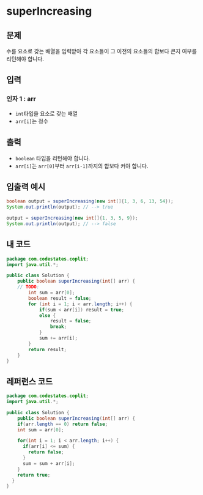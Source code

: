 # **superIncreasing**

## **문제**

수를 요소로 갖는 배열을 입력받아 각 요소들이 그 이전의 요소들의 합보다 큰지 여부를 리턴해야 합니다.

## **입력**

### **인자 1 : arr**

- `int`타입을 요소로 갖는 배열
- `arr[i]`는 정수

## **출력**

- `boolean` 타입을 리턴해야 합니다.
- `arr[i]`는 `arr[0]`부터 `arr[i-1]`까지의 합보다 커야 합니다.

## **입출력 예시**

```java
boolean output = superIncreasing(new int[]{1, 3, 6, 13, 54});
System.out.println(output); // --> true

output = superIncreasing(new int[]{1, 3, 5, 9});
System.out.println(output); // --> false
```

## 내 코드

```java
package com.codestates.coplit; 
import java.util.*;

public class Solution { 
	public boolean superIncreasing(int[] arr) {
    // TODO:
		int sum = arr[0];
		boolean result = false;
		for (int i = 1; i < arr.length; i++) {
			if(sum < arr[i]) result = true;
			else { 
				result = false;
				break;
			}
			sum += arr[i];
		}
		return result;
 	} 
}
```

## 레퍼런스 코드

```java
package com.codestates.coplit; 
import java.util.*;

public class Solution { 
	public boolean superIncreasing(int[] arr) {
    if(arr.length == 0) return false;
    int sum = arr[0];

    for(int i = 1; i < arr.length; i++) {
      if(arr[i] <= sum) {
        return false;
      }
      sum = sum + arr[i];
    }
    return true;
  }
}
```